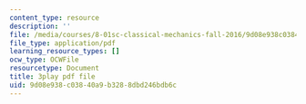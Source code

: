 ```yaml
---
content_type: resource
description: ''
file: /media/courses/8-01sc-classical-mechanics-fall-2016/9d08e938c03840a9b3288dbd246bdb6c_V-fy33vi-64.pdf
file_type: application/pdf
learning_resource_types: []
ocw_type: OCWFile
resourcetype: Document
title: 3play pdf file
uid: 9d08e938-c038-40a9-b328-8dbd246bdb6c
---
```

